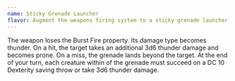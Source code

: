 ```yaml
---
name: Sticky Grenade Launcher
flavor: Augment the weapons firing system to a sticky grenade launcher.
---
```

The weapon loses the Burst Fire property. Its damage type becomes thunder. On a hit, the target takes an 
additional 3d6 thunder damage and becomes prone. On a miss, the grenade lands <me-distance length="10" /> beyond the 
target. At the end of your turn, each creature within <me-distance length="5" /> of the grenade must succeed on a 
DC 10 Dexterity saving throw or take 3d6 thunder damage.

